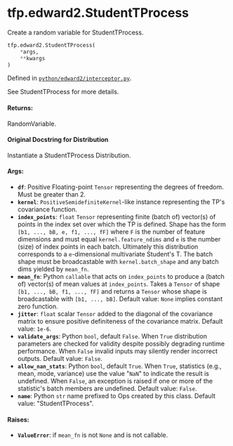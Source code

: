 <div itemscope itemtype="http://developers.google.com/ReferenceObject">
<meta itemprop="name" content="tfp.edward2.StudentTProcess" />
<meta itemprop="path" content="Stable" />
</div>

# tfp.edward2.StudentTProcess

Create a random variable for StudentTProcess.

``` python
tfp.edward2.StudentTProcess(
    *args,
    **kwargs
)
```



Defined in [`python/edward2/interceptor.py`](https://github.com/tensorflow/probability/tree/master/tensorflow_probability/python/edward2/interceptor.py).

<!-- Placeholder for "Used in" -->

See StudentTProcess for more details.

#### Returns:

  RandomVariable.

#### Original Docstring for Distribution

Instantiate a StudentTProcess Distribution.


#### Args:

* <b>`df`</b>: Positive Floating-point `Tensor` representing the degrees of freedom.
  Must be greater than 2.
* <b>`kernel`</b>: `PositiveSemidefiniteKernel`-like instance representing the
  TP's covariance function.
* <b>`index_points`</b>: `float` `Tensor` representing finite (batch of) vector(s) of
  points in the index set over which the TP is defined. Shape has the form
  `[b1, ..., bB, e, f1, ..., fF]` where `F` is the number of feature
  dimensions and must equal `kernel.feature_ndims` and `e` is the number
  (size) of index points in each batch. Ultimately this distribution
  corresponds to a `e`-dimensional multivariate Student's T. The batch
  shape must be broadcastable with `kernel.batch_shape` and any batch dims
  yielded by `mean_fn`.
* <b>`mean_fn`</b>: Python `callable` that acts on `index_points` to produce a (batch
  of) vector(s) of mean values at `index_points`. Takes a `Tensor` of
  shape `[b1, ..., bB, f1, ..., fF]` and returns a `Tensor` whose shape is
  broadcastable with `[b1, ..., bB]`. Default value: `None` implies
  constant zero function.
* <b>`jitter`</b>: `float` scalar `Tensor` added to the diagonal of the covariance
  matrix to ensure positive definiteness of the covariance matrix.
  Default value: `1e-6`.
* <b>`validate_args`</b>: Python `bool`, default `False`. When `True` distribution
  parameters are checked for validity despite possibly degrading runtime
  performance. When `False` invalid inputs may silently render incorrect
  outputs.
  Default value: `False`.
* <b>`allow_nan_stats`</b>: Python `bool`, default `True`. When `True`,
  statistics (e.g., mean, mode, variance) use the value "`NaN`" to
  indicate the result is undefined. When `False`, an exception is raised
  if one or more of the statistic's batch members are undefined.
  Default value: `False`.
* <b>`name`</b>: Python `str` name prefixed to Ops created by this class.
  Default value: "StudentTProcess".


#### Raises:

* <b>`ValueError`</b>: if `mean_fn` is not `None` and is not callable.